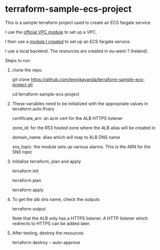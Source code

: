 # terraform-sample-ecs-project

This is a sample terraform project used to create an ECS fargate service

I use the [official VPC module](https://registry.terraform.io/modules/terraform-aws-modules/vpc/aws/latest) to set up a VPC.

I then use a [module I created](https://registry.terraform.io/modules/leroykayanda/ecsModule/aws/latest) to set up an ECS fargate service.

I use a local backend. The resources are created in eu-west-1 (Ireland).

Steps to run:

1. clone the repo.

    git clone https://github.com/leroykayanda/terraform-sample-ecs-project.git
    
    cd terraform-sample-ecs-project

2. These variables need to be initialized with the appropriate values in terraform.auto.tfvars

    certificate_arn:
    an acm cert for the ALB HTTPS listener
    
    zone_id:
    for the R53 hosted zone where the ALB alias will be created in
    
    domain_name: 
    alias which will map to ALB DNS name
    
    sns_topic: 
    the module sets up various alarms. This is the ARN for the SNS topic

3. Initialize terraform, plan and apply

    terraform init
    
    terraform plan
    
    terraform apply

4. To get the alb dns name, check the outputs

    terraform output
    
    Note that the ALB only has a HTTPS listener. A HTTP listener which redirects to HTTPS can be added later.

5. After testing, destroy the resources

    terraform destroy --auto-approve
